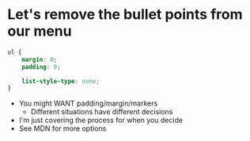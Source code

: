 # Let's remove the bullet points from our menu

```css
ul { 
    margin: 0;
    padding: 0; 

    list-style-type: none;
}
```

- You might WANT padding/margin/markers
    - Different situations have different decisions
- I'm just covering the process for when you decide
- See MDN for more options
